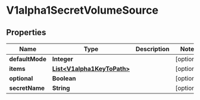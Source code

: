 

# V1alpha1SecretVolumeSource

## Properties

Name | Type | Description | Notes
------------ | ------------- | ------------- | -------------
**defaultMode** | **Integer** |  |  [optional]
**items** | [**List&lt;V1alpha1KeyToPath&gt;**](V1alpha1KeyToPath.md) |  |  [optional]
**optional** | **Boolean** |  |  [optional]
**secretName** | **String** |  |  [optional]



